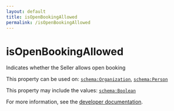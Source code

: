 ```yaml
---
layout: default
title: isOpenBookingAllowed
permalink: /isOpenBookingAllowed
---
```


# isOpenBookingAllowed
Indicates whether the Seller allows open booking

This property can be used on: [`schema:Organization`](https://schema.org/Organization), [`schema:Person`](https://schema.org/Person)

This property may include the values: [`schema:Boolean`](https://schema.org/Boolean)

For more information, see the [developer documentation](https://developer.openactive.io/data-model/types/).